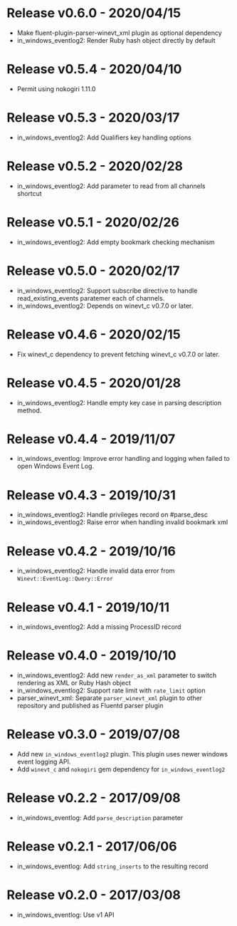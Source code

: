# Release v0.6.0 - 2020/04/15
* Make fluent-plugin-parser-winevt_xml plugin as optional dependency
* in_windows_eventlog2: Render Ruby hash object directly by default

# Release v0.5.4 - 2020/04/10
* Permit using nokogiri 1.11.0

# Release v0.5.3 - 2020/03/17
* in_windows_eventlog2: Add Qualifiers key handling options

# Release v0.5.2 - 2020/02/28
* in_windows_eventlog2: Add parameter to read from all channels shortcut

# Release v0.5.1 - 2020/02/26
* in_windows_eventlog2: Add empty bookmark checking mechanism

# Release v0.5.0 - 2020/02/17
* in_windows_eventlog2: Support subscribe directive to handle read_existing_events paratemer each of channels.
* in_windows_eventlog2: Depends on winevt_c v0.7.0 or later.

# Release v0.4.6 - 2020/02/15
* Fix winevt_c dependency to prevent fetching winevt_c v0.7.0 or later.

# Release v0.4.5 - 2020/01/28
* in_windows_eventlog2: Handle empty key case in parsing description method.

# Release v0.4.4 - 2019/11/07
* in_windows_eventlog: Improve error handling and logging when failed to open Windows Event Log.

# Release v0.4.3 - 2019/10/31
* in_windows_eventlog2: Handle privileges record on #parse_desc
* in_windows_eventlog2: Raise error when handling invalid bookmark xml

# Release v0.4.2 - 2019/10/16
* in_windows_eventlog2: Handle invalid data error from `Winevt::EventLog::Query::Error`

# Release v0.4.1 - 2019/10/11
* in_windows_eventlog2: Add a missing ProcessID record

# Release v0.4.0 - 2019/10/10

* in_windows_eventlog2: Add new `render_as_xml` parameter to switch rendering as XML or Ruby Hash object
* in_windows_eventlog2: Support rate limit with `rate_limit` option
* parser_winevt_xml: Separate `parser_winevt_xml` plugin to other repository and published as Fluentd parser plugin

# Release v0.3.0 - 2019/07/08

* Add new `in_windows_eventlog2` plugin. This plugin uses newer windows event logging API.
* Add `winevt_c` and `nokogiri` gem dependency for `in_windows_eventlog2`

# Release v0.2.2 - 2017/09/08

* in_windows_eventlog: Add `parse_description` parameter

# Release v0.2.1 - 2017/06/06

* in_windows_eventlog: Add `string_inserts` to the resulting record

# Release v0.2.0 - 2017/03/08

* in_windows_eventlog: Use v1 API
